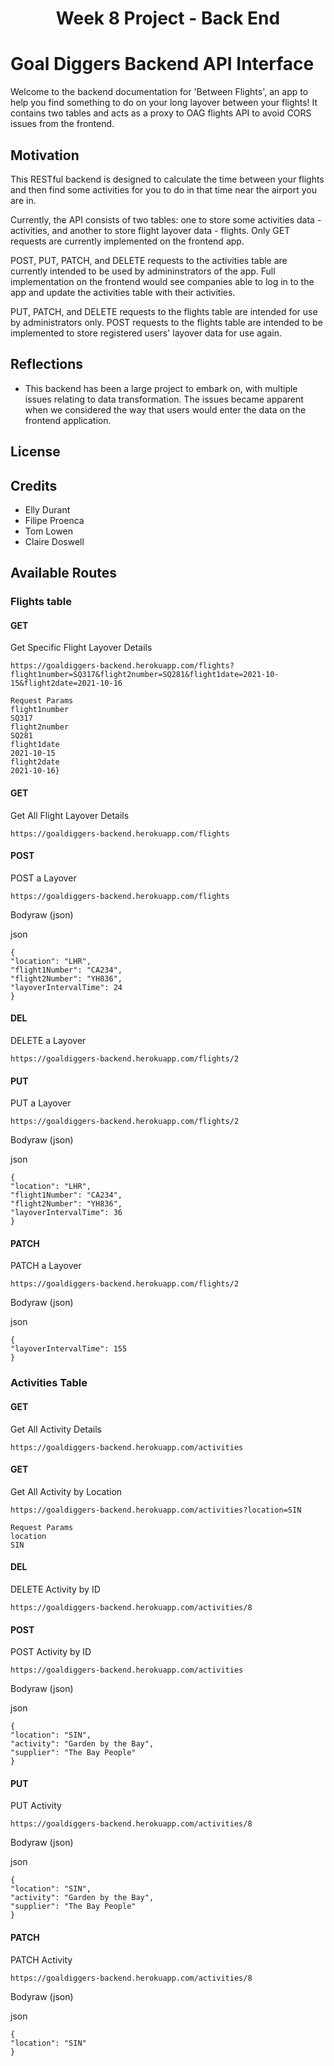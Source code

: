 <h1 align="center">
  Week 8 Project - Back End
</h1>

# Goal Diggers Backend API Interface

Welcome to the backend documentation for 'Between Flights', an app to help you find something to do on your long layover between your flights! It contains two tables and acts as a proxy to OAG flights API to avoid CORS issues from the frontend.

## Motivation

This RESTful backend is designed to calculate the time between your flights and then find some activities for you to do in that time near the airport you are in.

Currently, the API consists of two tables: one to store some activities data - activities, and another to store flight layover data - flights. Only GET requests are currently implemented on the frontend app.

POST, PUT, PATCH, and DELETE requests to the activities table are currently intended to be used by admininstrators of the app. Full implementation on the frontend would see companies able to log in to the app and update the activities table with their activities.

PUT, PATCH, and DELETE requests to the flights table are intended for use by administrators only. POST requests to the flights table are intended to be implemented to store registered users' layover data for use again.

## Reflections

- This backend has been a large project to embark on, with multiple issues relating to data transformation. The issues became apparent when we considered the way that users would enter the data on the frontend application.

## License

## Credits

- Elly Durant
- Filipe Proenca
- Tom Lowen
- Claire Doswell

## Available Routes

### Flights table

#### GET

Get Specific Flight Layover Details

```
https://goaldiggers-backend.herokuapp.com/flights?flight1number=SQ317&flight2number=SQ281&flight1date=2021-10-15&flight2date=2021-10-16
```

```
Request Params
flight1number
SQ317
flight2number
SQ281
flight1date
2021-10-15
flight2date
2021-10-16}
```

#### GET

Get All Flight Layover Details

```
https://goaldiggers-backend.herokuapp.com/flights
```

#### POST

POST a Layover

```
https://goaldiggers-backend.herokuapp.com/flights
```

Bodyraw (json)

json

```
{
"location": "LHR",
"flight1Number": "CA234",
"flight2Number": "YH836",
"layoverIntervalTime": 24
}
```

#### DEL

DELETE a Layover

```
https://goaldiggers-backend.herokuapp.com/flights/2
```

#### PUT

PUT a Layover

```
https://goaldiggers-backend.herokuapp.com/flights/2
```

Bodyraw (json)

json

```
{
"location": "LHR",
"flight1Number": "CA234",
"flight2Number": "YH836",
"layoverIntervalTime": 36
}
```

#### PATCH

PATCH a Layover

```
https://goaldiggers-backend.herokuapp.com/flights/2
```

Bodyraw (json)

json

```
{
"layoverIntervalTime": 155
}
```

### Activities Table

#### GET

Get All Activity Details

```
https://goaldiggers-backend.herokuapp.com/activities
```

#### GET

Get All Activity by Location

```
https://goaldiggers-backend.herokuapp.com/activities?location=SIN
```

```
Request Params
location
SIN
```

#### DEL

DELETE Activity by ID

```
https://goaldiggers-backend.herokuapp.com/activities/8
```

#### POST

POST Activity by ID

```
https://goaldiggers-backend.herokuapp.com/activities
```

Bodyraw (json)

json

```
{
"location": "SIN",
"activity": "Garden by the Bay",
"supplier": "The Bay People"
}
```

#### PUT

PUT Activity

```
https://goaldiggers-backend.herokuapp.com/activities/8
```

Bodyraw (json)

json

```
{
"location": "SIN",
"activity": "Garden by the Bay",
"supplier": "The Bay People"
}
```

#### PATCH

PATCH Activity

```
https://goaldiggers-backend.herokuapp.com/activities/8
```

Bodyraw (json)

json

```
{
"location": "SIN"
}
```
